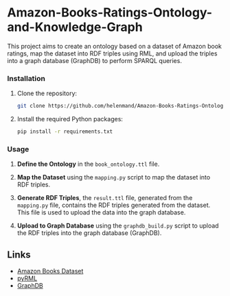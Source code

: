 # Amazon-Books-Ratings-Ontology-and-Knowledge-Graph
This project aims to create an ontology based on a dataset of Amazon book ratings, map the dataset into RDF triples using RML, and upload the triples into a graph database (GraphDB) to perform SPARQL queries.

### Installation

1. Clone the repository:
    ```sh
    git clone https://github.com/helenmand/Amazon-Books-Ratings-Ontology-and-Knowledge-Graph.gitt
    ```

2. Install the required Python packages:
    ```sh
    pip install -r requirements.txt
    ```

### Usage

1. **Define the Ontology** in the `book_ontology.ttl` file. 

2. **Map the Dataset** using the `mapping.py` script to map the dataset into RDF triples. 

3. **Generate RDF Triples**, the `result.ttl` file, generated from the `mapping.py` file, contains the RDF triples generated from the dataset. This file is used to upload the data into the graph database.

4. **Upload to Graph Database** using the `graphdb_build.py` script to upload the RDF triples into the graph database (GraphDB).
     
## Links
- [Amazon Books Dataset](https://www.kaggle.com/datasets/saurabhbagchi/books-dataset)
- [pyRML](https://github.com/anuzzolese/pyrml)
- [GraphDB](https://www.ontotext.com/products/graphdb/download/)

